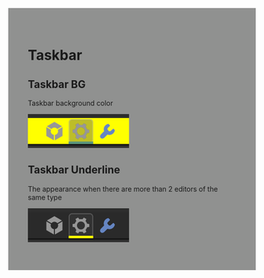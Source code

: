 <div style="background-color: #909190; padding: 40px;">

# **Taskbar**

## <!--py$r_color_name("box_tb")$-->Taskbar BG<!---->
<!--py$r_color_description("box_tb")$-->Taskbar background color<!---->
![](./img/menu_box_tb.png)

## <!--py$r_color_name("box_tb_multibar")$-->Taskbar Underline<!---->
<!--py$r_color_description("box_tb_multibar")$-->The appearance when there are more than 2 editors of the same type<!---->
![](./img/menu_box_tb_multibar.png)